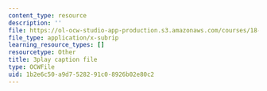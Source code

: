 ```yaml
---
content_type: resource
description: ''
file: https://ol-ocw-studio-app-production.s3.amazonaws.com/courses/18-01sc-single-variable-calculus-fall-2010/1b2e6c50a9d7528291c08926b02e80c2_Bv9kVDcj7yo.vtt
file_type: application/x-subrip
learning_resource_types: []
resourcetype: Other
title: 3play caption file
type: OCWFile
uid: 1b2e6c50-a9d7-5282-91c0-8926b02e80c2
---
```

